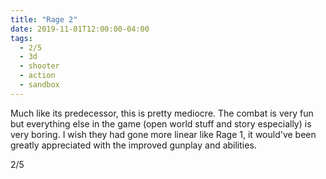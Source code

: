 ```yaml
---
title: "Rage 2"
date: 2019-11-01T12:00:00-04:00
tags:
  - 2/5
  - 3d
  - shooter
  - action
  - sandbox
---
```


Much like its predecessor, this is pretty mediocre. The combat is very fun but everything else in the game (open world stuff and story especially) is very boring. I wish they had gone more linear like Rage 1, it would've been greatly appreciated with the improved gunplay and abilities.

2/5
